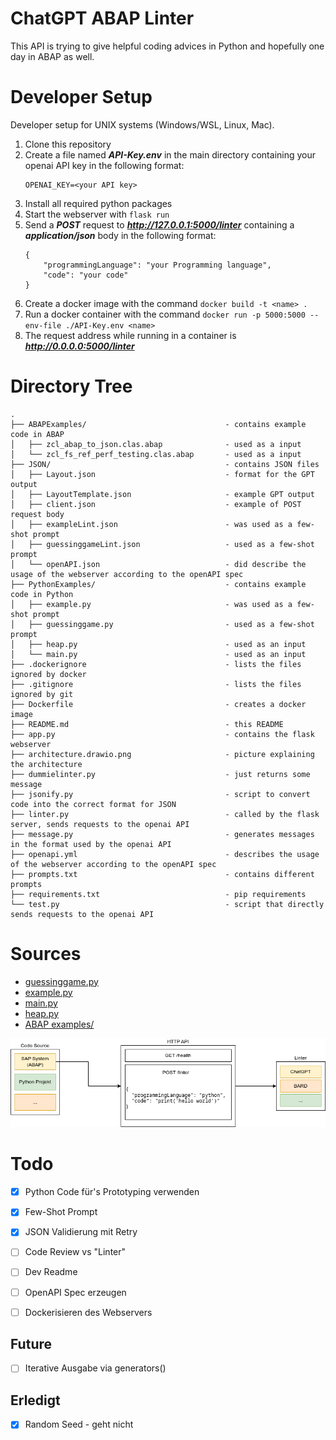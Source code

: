 # ChatGPT ABAP Linter

This API is trying to give helpful coding advices in Python and hopefully one day in ABAP as well.

# Developer Setup

Developer setup for UNIX systems (Windows/WSL, Linux, Mac).

1. Clone this repository
2. Create a file named ***API-Key.env*** in the main directory containing your openai API key in the following format:
    ```
    OPENAI_KEY=<your API key>
    ```
3. Install all required python packages
4. Start the webserver with `flask run`
5. Send a ***POST*** request to ***http://127.0.0.1:5000/linter*** containing a ***application/json*** body in the following format:
    ```
    {
        "programmingLanguage": "your Programming language",
        "code": "your code"
    }
    ```
6. Create a docker image with the command `docker build -t <name> .`
7. Run a docker container with the command `docker run -p 5000:5000 --env-file ./API-Key.env <name>`
8. The request address while running in a container is ***http://0.0.0.0:5000/linter***

# Directory Tree
```
.
├── ABAPExamples/                               - contains example code in ABAP
│   ├── zcl_abap_to_json.clas.abap              - used as a input
│   └── zcl_fs_ref_perf_testing.clas.abap       - used as a input
├── JSON/                                       - contains JSON files
│   ├── Layout.json                             - format for the GPT output
│   ├── LayoutTemplate.json                     - example GPT output
│   ├── client.json                             - example of POST request body
│   ├── exampleLint.json                        - was used as a few-shot prompt
│   ├── guessinggameLint.json                   - used as a few-shot prompt
│   └── openAPI.json                            - did describe the usage of the webserver according to the openAPI spec
├── PythonExamples/                             - contains example code in Python
│   ├── example.py                              - was used as a few-shot prompt
│   ├── guessinggame.py                         - used as a few-shot prompt
│   ├── heap.py                                 - used as an input
│   └── main.py                                 - used as an input
├── .dockerignore                               - lists the files ignored by docker
├── .gitignore                                  - lists the files ignored by git
├── Dockerfile                                  - creates a docker image
├── README.md                                   - this README
├── app.py                                      - contains the flask webserver
├── architecture.drawio.png                     - picture explaining the architecture 
├── dummielinter.py                             - just returns some message
├── jsonify.py                                  - script to convert code into the correct format for JSON
├── linter.py                                   - called by the flask server, sends requests to the openai API
├── message.py                                  - generates messages in the format used by the openai API
├── openapi.yml     	                        - describes the usage of the webserver according to the openAPI spec
├── prompts.txt                                 - contains different prompts
├── requirements.txt                            - pip requirements
└── test.py                                     - script that directly sends requests to the openai API
```

# Sources

- [guessinggame.py](https://codereview.stackexchange.com/questions/286118/guessing-game-in-python-which-uses-a-while-loop-with-3-guesses,)
- [example.py](https://www.codingem.com/python-linter/)
- [main.py](https://pythongeeks.org/python-calculator/)
- [heap.py](https://www.geeksforgeeks.org/python-program-for-heap-sort/)
- [ABAP examples/](https://github.com/SAP-samples/abap-oo-basics)


![](architecture.drawio.png)

# Todo

- [x] Python Code für's Prototyping verwenden
- [x] Few-Shot Prompt
- [x] JSON Validierung mit Retry

- [ ] Code Review vs "Linter"
- [ ] Dev Readme
- [ ] OpenAPI Spec erzeugen
- [ ] Dockerisieren des Webservers

## Future

- [ ] Iterative Ausgabe via generators()

## Erledigt

- [x] Random Seed - geht nicht
